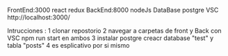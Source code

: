 FrontEnd:3000  react redux
BackEnd:8000 nodeJs
DataBase postgre
VSC
http://localhost:3000/

Intrucciones :
1 clonar repostorio
2 navegar a carpetas de front y Back con VSC npm run start en ambos
3 instalar postgre creacr database "test" y tabla "posts"
4 es esplicativo por si mismo